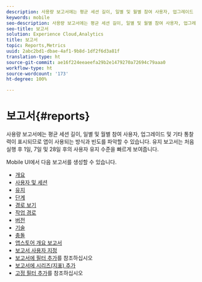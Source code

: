 ```yaml
---
description: 사용량 보고서에는 평균 세션 길이, 일별 및 월별 참여 사용자, 업그레이드 및 기타 통찰력이 표시되므로 앱이 사용되는 방식과 빈도를 파악할 수 있습니다. 유지 보고서는 처음 실행 후 1일, 7일 및 28일 후의 사용자 유지 수준을 빠르게 보여줍니다.
keywords: mobile
seo-description: 사용량 보고서에는 평균 세션 길이, 일별 및 월별 참여 사용자, 업그레이드 및 기타 통찰력이 표시되므로 앱이 사용되는 방식과 빈도를 파악할 수 있습니다. 유지 보고서는 처음 실행 후 1일, 7일 및 28일 후의 사용자 유지 수준을 빠르게 보여줍니다.
seo-title: 보고서
solution: Experience Cloud,Analytics
title: 보고서
topic: Reports,Metrics
uuid: 2abc2bd1-dbae-4af1-9b8d-1df2f6d3a81f
translation-type: ht
source-git-commit: ae16f224eeaeefa29b2e1479270a72694c79aaa0
workflow-type: ht
source-wordcount: '173'
ht-degree: 100%

---
```



# 보고서{#reports}

사용량 보고서에는 평균 세션 길이, 일별 및 월별 참여 사용자, 업그레이드 및 기타 통찰력이 표시되므로 앱이 사용되는 방식과 빈도를 파악할 수 있습니다. 유지 보고서는 처음 실행 후 1일, 7일 및 28일 후의 사용자 유지 수준을 빠르게 보여줍니다.

Mobile UI에서 다음 보고서를 생성할 수 있습니다.

* [개요](/help/using/usage/usage-overview.md)
* [사용자 및 세션](/help/using/usage/users-sessions.md)
* [유지](/help/using/usage/reports-retention.md)
* [단계](/help/using/usage/reports-funnel.md)
* [경로 보기](/help/using/usage/reports-view-paths.md)
* [작업 경로](/help/using/usage/reports-action-paths.md)
* [버전](/help/using/usage/c-reports-versions.md)
* [기술](/help/using/usage/reports-technology.md)
* [충돌](/help/using/usage/c-crashes.md)
* [앱스토어 개요 보고서](/help/using/usage/c-app-store-store-performance.md)
* [보고서 사용자 지정](/help/using/usage/reports-customize/reports-customize.md)
* [보고서에 필터 추가](/help/using/usage/reports-customize/t-reports-customize.md)를 참조하십시오
* [보고서에 시리즈(지표) 추가](/help/using/usage/reports-customize/t-reports-series.md)
* [고정 필터 추가](/help/using/usage/reports-customize/t-sticky-filter.md)를 참조하십시오
